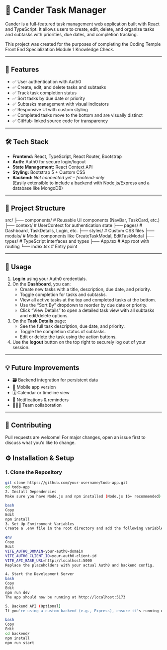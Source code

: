 # 📝 Cander Task Manager

Cander is a full-featured task management web application built with React and TypeScript. It allows users to create, edit, delete, and organize tasks and subtasks with priorities, due dates, and completion tracking.

This project was created for the purposes of completing the Coding Temple Front End Specialization Module 1 Knowledge Check.

---

## 🚀 Features

- ✅ User authentication with Auth0
- ✅ Create, edit, and delete tasks and subtasks
- ✅ Track task completion status
- ✅ Sort tasks by due date or priority
- ✅ Subtasks management with visual indicators
- ✅ Responsive UI with custom styling
- ✅ Completed tasks move to the bottom and are visually distinct
- ✅ GitHub-linked source code for transparency

---

## 🛠️ Tech Stack

- **Frontend:** React, TypeScript, React Router, Bootstrap
- **Auth:** Auth0 for secure login/logout
- **State Management:** React Context API
- **Styling:** Bootstrap 5 + Custom CSS
- **Backend:** _Not connected yet – frontend-only_  
  (Easily extensible to include a backend with Node.js/Express and a database like MongoDB)

---

## 🧱 Project Structure

src/
├── components/ # Reusable UI components (NavBar, TaskCard, etc.)
├── context/ # UserContext for authentication state
├── pages/ # Dashboard, TaskDetails, Login, etc.
├── styles/ # Custom CSS files
├── modals/ # Modal components like CreateTaskModal, EditTaskModal
├── types/ # TypeScript interfaces and types
├── App.tsx # App root with routing
└── index.tsx # Entry point

---

## 📄 Usage

1. **Log in** using your Auth0 credentials.
2. On the **Dashboard**, you can:
   - Create new tasks with a title, description, due date, and priority.
   - Toggle completion for tasks and subtasks.
   - View all active tasks at the top and completed tasks at the bottom.
   - Use the “Sort By” dropdown to reorder by due date or priority.
   - Click “View Details” to open a detailed task view with all subtasks and edit/delete options.
3. On the **Task Details** page:
   - See the full task description, due date, and priority.
   - Toggle the completion status of subtasks.
   - Edit or delete the task using the action buttons.
4. Use the **logout** button on the top right to securely log out of your session.

---

## 💡 Future Improvements
- 🗃️ Backend integration for persistent data
- 📱 Mobile app version
- 🗓️ Calendar or timeline view
- 🔔 Notifications & reminders
- 🧑‍🤝‍🧑 Team collaboration

---

## 🤝 Contributing

Pull requests are welcome! For major changes, open an issue first to discuss what you’d like to change.



## ⚙️ Installation & Setup

### 1. Clone the Repository

```bash
git clone https://github.com/your-username/todo-app.git
cd todo-app
2. Install Dependencies
Make sure you have Node.js and npm installed (Node.js 16+ recommended).

bash
Copy
Edit
npm install
3. Set Up Environment Variables
Create a .env file in the root directory and add the following variables:

env
Copy
Edit
VITE_AUTH0_DOMAIN=your-auth0-domain
VITE_AUTH0_CLIENT_ID=your-auth0-client-id
VITE_API_BASE_URL=http://localhost:5000
Replace the placeholders with your actual Auth0 and backend config.

4. Start the Development Server
bash
Copy
Edit
npm run dev
The app should now be running at http://localhost:5173

5. Backend API (Optional)
If you're using a custom backend (e.g., Express), ensure it's running on the same base URL as defined in VITE_API_BASE_URL.

bash
Copy
Edit
cd backend/
npm install
npm run start
